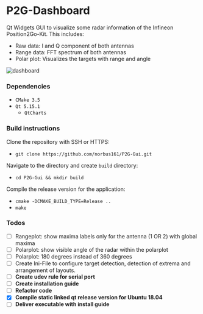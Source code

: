 # P2G-Dashboard

Qt Widgets GUI to visualize some radar information of the Infineon Position2Go-Kit. 
This includes: 

- Raw data: I and Q component of both antennas
- Range data: FFT spectrum of both antennas
- Polar plot: Visualizes the targets with range and angle

![dashboard](https://github.com/norbus161/P2G-Gui/blob/main/doc/img/dashboard.JPG)

### Dependencies

* `CMake 3.5`
* `Qt 5.15.1`
  * `QtCharts`

### Build instructions

Clone the repository with SSH or HTTPS:

- `git clone https://github.com/norbus161/P2G-Gui.git`

Navigate to the directory and create `build` directory:

- `cd P2G-Gui && mkdir build`

Compile the release version for the application:

- `cmake -DCMAKE_BUILD_TYPE=Release ..`
- `make` 

### Todos

- [ ] Rangeplot: show maxima labels only for the antenna (1 OR 2) with global maxima
- [ ] Polarplot: show visible angle of the radar within the polarplot
- [ ] Polarplot: 180 degrees instead of 360 degrees
- [ ] Create Ini-File to configure target detection, detection of extrema and arrangement of  layouts.
- [ ] **Create udev rule for serial port** 
- [ ] **Create installation guide**
- [ ] **Refactor code**
- [x] **Compile static linked qt release version for Ubuntu 18.04**
- [ ] **Deliver executable with install guide**
